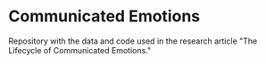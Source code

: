 # Communicated Emotions

Repository with the data and code used in the research article "The Lifecycle of Communicated Emotions."
